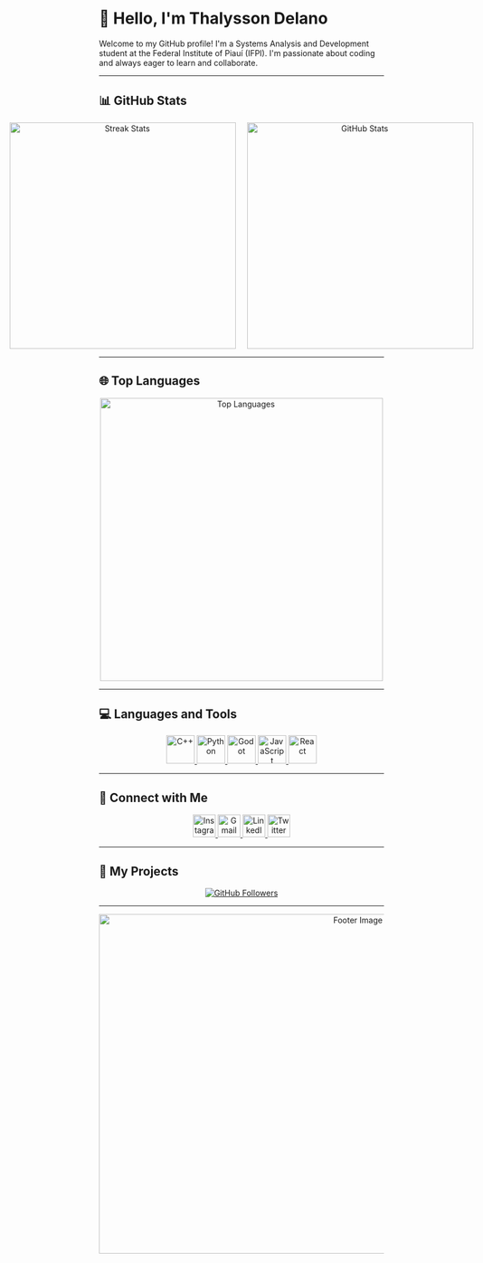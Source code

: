# 👋 Hello, I'm Thalysson Delano

Welcome to my GitHub profile! I'm a Systems Analysis and Development student at the Federal Institute of Piauí (IFPI). I'm passionate about coding and always eager to learn and collaborate.

---

## 📊 GitHub Stats

<div align="center" style="display: flex; justify-content: center; gap: 20px;">
    <img src="https://github-readme-streak-stats.herokuapp.com/?user=thalyssonDEV&theme=radical" alt="Streak Stats" width="400" />
    <img src="https://github-readme-stats.vercel.app/api?username=thalyssonDEV&show_icons=true&locale=en&theme=radical" alt="GitHub Stats" width="400" />
</div>

---

## 🌐 Top Languages

<div align="center">
    <img src="https://github-readme-stats.vercel.app/api/top-langs?username=thalyssonDEV&show_icons=true&locale=en&layout=compact&theme=radical" alt="Top Languages" width="500">
</div>

---

## 💻 Languages and Tools

<p align="center">
    <a href="https://www.cplusplus.com/doc/tutorial/" target="_blank" rel="noopener noreferrer">
        <img src="https://upload.wikimedia.org/wikipedia/commons/1/18/C_Programming_Language.svg" alt="C++" width="50" height="50"/>
    </a>
    <a href="https://www.python.org" target="_blank" rel="noopener noreferrer">
        <img src="https://upload.wikimedia.org/wikipedia/commons/c/c3/Python-logo-notext.svg" alt="Python" width="50" height="50"/>
    </a>
    <a href="https://godotengine.org" target="_blank" rel="noopener noreferrer">
        <img src="https://upload.wikimedia.org/wikipedia/commons/7/7a/Godot_engine_logo.svg" alt="Godot" width="50" height="50"/>
    </a>
    <a href="https://developer.mozilla.org/en-US/docs/Web/JavaScript" target="_blank" rel="noopener noreferrer">
        <img src="https://upload.wikimedia.org/wikipedia/commons/6/6a/JavaScript-logo.png" alt="JavaScript" width="50" height="50"/>
    </a>
    <a href="https://reactjs.org/" target="_blank" rel="noopener noreferrer">
        <img src="https://upload.wikimedia.org/wikipedia/commons/a/a7/React-icon.svg" alt="React" width="50" height="50"/>
    </a>
</p>

---

## 📱 Connect with Me

<p align="center">
    <a href="https://www.instagram.com/thalyssondelano" target="_blank" rel="noopener noreferrer">
        <img src="https://upload.wikimedia.org/wikipedia/commons/a/a5/Instagram_icon.png" alt="Instagram" width="40" height="40"/>
    </a>
    <a href="mailto:thalyssondelanopr@gmail.com" target="_blank" rel="noopener noreferrer">
        <img src="https://upload.wikimedia.org/wikipedia/commons/4/44/Gmail_Icon.png" alt="Gmail" width="40" height="40"/>
    </a>
    <a href="https://www.linkedin.com/in/thalyssondelano" target="_blank" rel="noopener noreferrer">
        <img src="https://upload.wikimedia.org/wikipedia/commons/7/7e/LinkedIn_icon.svg" alt="LinkedIn" width="40" height="40"/>
    </a>
    <a href="https://twitter.com/thalyssondelano" target="_blank" rel="noopener noreferrer">
        <img src="https://upload.wikimedia.org/wikipedia/commons/6/60/Twitter_Logo_as_of_2021.svg" alt="Twitter" width="40" height="40"/>
    </a>
</p>

---

## 🌟 My Projects

<p align="center">
    <!-- Add project links and descriptions here -->
    <a href="https://github.com/thalyssonDEV" target="_blank" rel="noopener noreferrer">
        <img src="https://img.shields.io/github/followers/thalyssonDEV?style=social" alt="GitHub Followers" />
    </a>
</p>

---

<p align="center">
    <img src="https://source.unsplash.com/random/900x600/?technology" width="900" height="600" alt="Footer Image">
</p>
